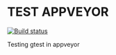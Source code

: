 # TEST APPVEYOR

[![Build status](https://ci.appveyor.com/api/projects/status/github/otorreno/test-appveyor?branch=master&svg=true)](https://ci.appveyor.com/project/otorreno/test-appveyor)

Testing gtest in appveyor